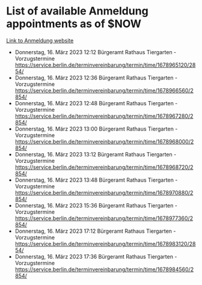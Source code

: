 # List of available Anmeldung appointments as of $NOW
[Link to Anmeldung website](https://service.berlin.de/terminvereinbarung/termin/tag.php?termin=1&anliegen[]=120686&dienstleisterlist=122210,122217,327316,122219,327312,122227,327314,122231,327346,122243,327348,122254,122252,329742,122260,329745,122262,329748,122271,327278,122273,327274,122277,327276,330436,122280,327294,122282,327290,122284,327292,122291,327270,122285,327266,122286,327264,122296,327268,150230,329760,122297,327286,122294,327284,122312,329763,122314,329775,122304,327330,122311,327334,122309,327332,317869,122281,327352,122279,329772,122283,122276,327324,122274,327326,122267,329766,122246,327318,122251,327320,122257,327322,122208,327298,122226,327300&herkunft=http%3A%2F%2Fservice.berlin.de%2Fdienstleistung%2F120686%2F)
- Donnerstag, 16. März 2023 12:12 Bürgeramt Rathaus Tiergarten - Vorzugstermine https://service.berlin.de/terminvereinbarung/termin/time/1678965120/2854/
- Donnerstag, 16. März 2023 12:36 Bürgeramt Rathaus Tiergarten - Vorzugstermine https://service.berlin.de/terminvereinbarung/termin/time/1678966560/2854/
- Donnerstag, 16. März 2023 12:48 Bürgeramt Rathaus Tiergarten - Vorzugstermine https://service.berlin.de/terminvereinbarung/termin/time/1678967280/2854/
- Donnerstag, 16. März 2023 13:00 Bürgeramt Rathaus Tiergarten - Vorzugstermine https://service.berlin.de/terminvereinbarung/termin/time/1678968000/2854/
- Donnerstag, 16. März 2023 13:12 Bürgeramt Rathaus Tiergarten - Vorzugstermine https://service.berlin.de/terminvereinbarung/termin/time/1678968720/2854/
- Donnerstag, 16. März 2023 13:48 Bürgeramt Rathaus Tiergarten - Vorzugstermine https://service.berlin.de/terminvereinbarung/termin/time/1678970880/2854/
- Donnerstag, 16. März 2023 15:36 Bürgeramt Rathaus Tiergarten - Vorzugstermine https://service.berlin.de/terminvereinbarung/termin/time/1678977360/2854/
- Donnerstag, 16. März 2023 17:12 Bürgeramt Rathaus Tiergarten - Vorzugstermine https://service.berlin.de/terminvereinbarung/termin/time/1678983120/2854/
- Donnerstag, 16. März 2023 17:36 Bürgeramt Rathaus Tiergarten - Vorzugstermine https://service.berlin.de/terminvereinbarung/termin/time/1678984560/2854/
